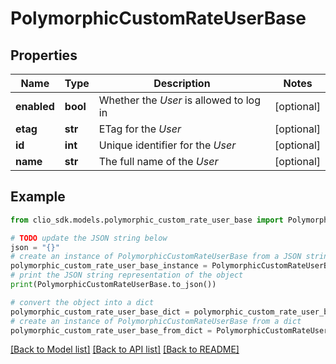 # PolymorphicCustomRateUserBase


## Properties

Name | Type | Description | Notes
------------ | ------------- | ------------- | -------------
**enabled** | **bool** | Whether the *User* is allowed to log in | [optional] 
**etag** | **str** | ETag for the *User* | [optional] 
**id** | **int** | Unique identifier for the *User* | [optional] 
**name** | **str** | The full name of the *User* | [optional] 

## Example

```python
from clio_sdk.models.polymorphic_custom_rate_user_base import PolymorphicCustomRateUserBase

# TODO update the JSON string below
json = "{}"
# create an instance of PolymorphicCustomRateUserBase from a JSON string
polymorphic_custom_rate_user_base_instance = PolymorphicCustomRateUserBase.from_json(json)
# print the JSON string representation of the object
print(PolymorphicCustomRateUserBase.to_json())

# convert the object into a dict
polymorphic_custom_rate_user_base_dict = polymorphic_custom_rate_user_base_instance.to_dict()
# create an instance of PolymorphicCustomRateUserBase from a dict
polymorphic_custom_rate_user_base_from_dict = PolymorphicCustomRateUserBase.from_dict(polymorphic_custom_rate_user_base_dict)
```
[[Back to Model list]](../README.md#documentation-for-models) [[Back to API list]](../README.md#documentation-for-api-endpoints) [[Back to README]](../README.md)


